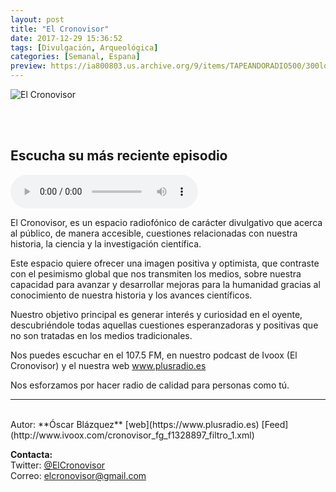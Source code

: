 ```yaml
---
layout: post
title: "El Cronovisor"
date: 2017-12-29 15:36:52
tags: [Divulgación, Arqueológica]
categories: [Semanal, Espana]
preview: https://ia800803.us.archive.org/9/items/TAPEANDORADIO500/300logoPodcast-OscarBlazquez.png
---
```


![El Cronovisor](https://ia800803.us.archive.org/9/items/TAPEANDORADIO500/500logoPodcast-OscarBlazquez.png)

<br/>
<br/>

## Escucha su más reciente episodio

<!--reproductor-feed=http://www.ivoox.com/cronovisor_fg_f1328897_filtro_1.xml-->
<!--reproductor-start-->
<audio id="audio" preload="auto" controls="" src="http://www.ivoox.com/cronovisor-programa-41-especial-dia-la_mf_24278315_feed_1.mp3"></audio>
<!--reproductor-end-->

El Cronovisor, es un espacio radiofónico de carácter divulgativo que acerca al público, de manera accesible, cuestiones relacionadas con nuestra historia, la ciencia y la investigación científica.

Este espacio quiere ofrecer una imagen positiva y optimista, que contraste con el pesimismo global que nos transmiten los medios, sobre nuestra capacidad para avanzar y desarrollar mejoras para la humanidad gracias al conocimiento de nuestra historia y los avances científicos.

Nuestro objetivo principal es generar interés y curiosidad en el oyente, descubriéndole todas aquellas cuestiones esperanzadoras y positivas que no son tratadas en los medios tradicionales.

Nos puedes escuchar en el 107.5 FM, en nuestro podcast de Ivoox (El Cronovisor) y el nuestra web www.plusradio.es

Nos esforzamos por hacer radio de calidad para personas como tú.

_ _ _
<br>
Autor: **Óscar Blázquez**  
[web](https://www.plusradio.es)  
[Feed](http://www.ivoox.com/cronovisor_fg_f1328897_filtro_1.xml)  




**Contacta:**  
Twitter: [@ElCronovisor](https://twitter.com/ElCronovisor)  
Correo: [elcronovisor@gmail.com](mailto:elcronovisor@gmail.com)  
